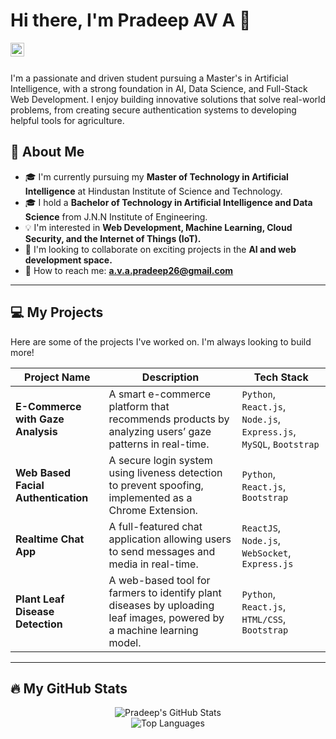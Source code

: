 # Hi there, I'm Pradeep AV A 👋
<a href="https://www.linkedin.com/in/pradeepava/">
<img align="left" alt="Pradeep's LinkedIn" width="22px" src="https://cdn.jsdelivr.net/npm/simple-icons@v3/icons/linkedin.svg" />
</a>
<br/>
<br/>

I'm a passionate and driven student pursuing a Master's in Artificial Intelligence, with a strong foundation in AI, Data Science, and Full-Stack Web Development. I enjoy building innovative solutions that solve real-world problems, from creating secure authentication systems to developing helpful tools for agriculture.

## 🚀 About Me
- 🎓 I'm currently pursuing my **Master of Technology in Artificial Intelligence** at Hindustan Institute of Science and Technology.  
- 🎓 I hold a **Bachelor of Technology in Artificial Intelligence and Data Science** from J.N.N Institute of Engineering.  
- 💡 I'm interested in **Web Development, Machine Learning, Cloud Security, and the Internet of Things (IoT).**  
- 🤝 I'm looking to collaborate on exciting projects in the **AI and web development space.**  
- 📧 How to reach me: **a.v.a.pradeep26@gmail.com**

---

## 💻 My Projects

Here are some of the projects I've worked on. I'm always looking to build more!

| Project Name                  | Description                                                                                                                                         | Tech Stack                                                                 |
|--------------------------------|-----------------------------------------------------------------------------------------------------------------------------------------------------|-----------------------------------------------------------------------------|
| **E-Commerce with Gaze Analysis** | A smart e-commerce platform that recommends products by analyzing users’ gaze patterns in real-time.                                                   | `Python`, `React.js`, `Node.js`, `Express.js`, `MySQL`, `Bootstrap`        |
| **Web Based Facial Authentication** | A secure login system using liveness detection to prevent spoofing, implemented as a Chrome Extension.                                                   | `Python`, `React.js`, `Bootstrap`                                          |
| **Realtime Chat App**             | A full-featured chat application allowing users to send messages and media in real-time.                                                                 | `ReactJS`, `Node.js`, `WebSocket`, `Express.js`                            |
| **Plant Leaf Disease Detection**  | A web-based tool for farmers to identify plant diseases by uploading leaf images, powered by a machine learning model.                                    | `Python`, `React.js`, `HTML/CSS`, `Bootstrap`                              |

---

## 🔥 My GitHub Stats

<p align="center">
  <img src="https://github-readme-stats.vercel.app/api?username=kxkxshi&show_icons=true&theme=dracula&hide_border=true&count_private=true" alt="Pradeep's GitHub Stats" />
  <br/>
  <img src="https://github-readme-stats.vercel.app/api/top-langs/?username=kxkxshi&layout=compact&theme=dracula&hide_border=true" alt="Top Languages" />
</p>

